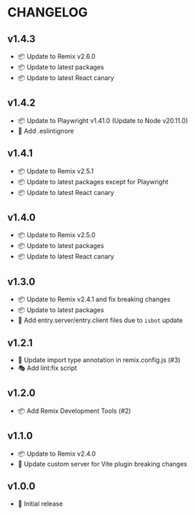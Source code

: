 # CHANGELOG

## v1.4.3

- 📦 Update to Remix v2.6.0
- 📦 Update to latest packages
- 📦 Update to latest React canary

## v1.4.2

- 📦 Update to Playwright v1.41.0 (Update to Node v20.11.0)
- 🙈 Add .eslintignore

## v1.4.1

- 📦 Update to Remix v2.5.1
- 📦 Update to latest packages except for Playwright
- 📦 Update to latest React canary

## v1.4.0

- 📦 Update to Remix v2.5.0
- 📦 Update to latest packages
- 📦 Update to latest React canary

## v1.3.0

- 📦 Update to Remix v2.4.1 and fix breaking changes
- 📦 Update to latest packages
- 🔨 Add entry.server/entry.client files due to `isbot` update

## v1.2.1

- 🔨 Update import type annotation in remix.config.js (#3)
- 🎭 Add lint:fix script

## v1.2.0

- 📦 Add Remix Development Tools (#2)

## v1.1.0

- 📦 Update to Remix v2.4.0
- 🔨 Update custom server for Vite plugin breaking changes

## v1.0.0

- 🎉 Initial release
